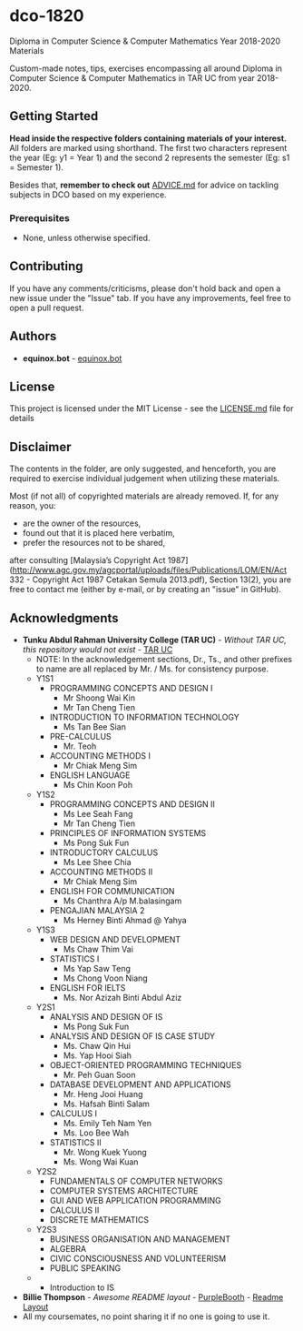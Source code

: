 # dco-1820
Diploma in Computer Science &amp; Computer Mathematics Year 2018-2020 Materials

Custom-made notes, tips, exercises encompassing all around Diploma in Computer Science & Computer Mathematics in TAR UC from year 2018-2020.

## Getting Started

**Head inside the respective folders containing materials of your interest.** All folders are marked using shorthand. The first two characters represent the year (Eg: y1 = Year 1) and the second 2 represents the semester (Eg: s1 = Semester 1).

Besides that, **remember to check out**  [ADVICE.md](ADVICE.md) for advice on tackling subjects in DCO based on my experience.

### Prerequisites

- None, unless otherwise specified.

## Contributing

If you have any comments/criticisms, please don't hold back and open a new issue under the "Issue" tab. If you have any improvements, feel free to open a pull request.

## Authors

* **equinox.bot** - [equinox.bot](https://github.com/LShun)

## License

This project is licensed under the MIT License - see the [LICENSE.md](LICENSE.md) file for details

## Disclaimer

The contents in the folder, are only suggested, and henceforth, you are required to exercise individual judgement when utilizing these materials.

Most (if not all) of copyrighted materials are already removed. If, for any reason, you:

- are the owner of the resources,
- found out that it is placed here verbatim,
- prefer the resources not to be shared,

after consulting [Malaysia’s Copyright Act 1987](http://www.agc.gov.my/agcportal/uploads/files/Publications/LOM/EN/Act 332 - Copyright Act 1987 Cetakan Semula 2013.pdf), Section 13(2), you are free to contact me (either by e-mail, or by creating an "issue" in GitHub).

## Acknowledgments

* **Tunku Abdul Rahman University College (TAR UC)** - *Without TAR UC, this repository would not exist* - [TAR UC](https://www.tarc.edu.my)
  * NOTE: In the acknowledgement sections, Dr., Ts., and other prefixes to name are all replaced by Mr. / Ms. for consistency purpose.
  * Y1S1
    * PROGRAMMING CONCEPTS AND DESIGN I
      * Mr Shoong Wai Kin
      * Mr Tan Cheng Tien
    * INTRODUCTION TO INFORMATION TECHNOLOGY
      * Ms Tan Bee Sian
    * PRE-CALCULUS
      * Mr. Teoh
    * ACCOUNTING METHODS I
      * Mr Chiak Meng Sim
    * ENGLISH LANGUAGE
      * Ms Chin Koon Poh
  * Y1S2
    * PROGRAMMING CONCEPTS AND DESIGN II
      * Ms Lee Seah Fang
      * Mr Tan Cheng Tien
    * PRINCIPLES OF INFORMATION SYSTEMS
      * Ms Pong Suk Fun
    * INTRODUCTORY CALCULUS
      * Ms Lee Shee Chia
    * ACCOUNTING METHODS II
      * Mr Chiak Meng Sim
    * ENGLISH FOR COMMUNICATION
      * Ms Chanthra A/p M.balasingam
    * PENGAJIAN MALAYSIA 2
      * Ms Herney Binti Ahmad @ Yahya
  * Y1S3
    * WEB DESIGN AND DEVELOPMENT
      * Ms Chaw Thim Vai
    * STATISTICS I
      * Ms Yap Saw Teng
      * Ms Chong Voon Niang
    * ENGLISH FOR IELTS
      * Ms. Nor Azizah Binti Abdul Aziz
  * Y2S1
    * ANALYSIS AND DESIGN OF IS
      * Ms Pong Suk Fun
    * ANALYSIS AND DESIGN OF IS CASE STUDY
      * Ms. Chaw Qin Hui
      * Ms. Yap Hooi Siah
    * OBJECT-ORIENTED PROGRAMMING TECHNIQUES
      * Mr. Peh Guan Soon
    * DATABASE DEVELOPMENT AND APPLICATIONS
      * Mr. Heng Jooi Huang
      * Ms. Hafsah Binti Salam
    * CALCULUS I
      * Ms. Emily Teh Nam Yen
      * Ms. Loo Bee Wah
    * STATISTICS II
      * Mr. Wong Kuek Yuong
      * Ms. Wong Wai Kuan
  * Y2S2
    * FUNDAMENTALS OF COMPUTER NETWORKS
    * COMPUTER SYSTEMS ARCHITECTURE
    * GUI AND WEB APPLICATION PROGRAMMING
    * CALCULUS II
    * DISCRETE MATHEMATICS
  * Y2S3
    * BUSINESS ORGANISATION AND MANAGEMENT
    * ALGEBRA
    * CIVIC CONSCIOUSNESS AND VOLUNTEERISM
    * PUBLIC SPEAKING
  * - Introduction to IS
* **Billie Thompson** - *Awesome README layout* - [PurpleBooth](https://github.com/PurpleBooth) - [Readme Layout](https://gist.github.com/PurpleBooth/109311bb0361f32d87a2)
* All my coursemates, no point sharing it if no one is going to use it.
